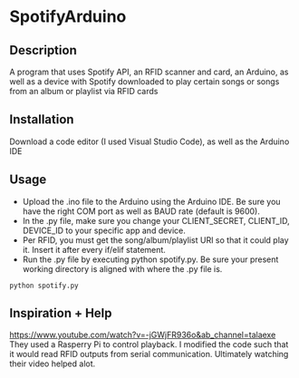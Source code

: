 # SpotifyArduino

## Description

A program that uses Spotify API, an RFID scanner and card, an Arduino, as well as a device with Spotify downloaded to play certain songs or songs from an album or playlist via RFID cards

## Installation

Download a code editor (I used Visual Studio Code), as well as the Arduino IDE

## Usage

- Upload the .ino file to the Arduino using the Arduino IDE. Be sure you have the right COM port as well as BAUD rate (default is 9600). 
- In the .py file, make sure you change your CLIENT_SECRET, CLIENT_ID, DEVICE_ID to your specific app and device.
- Per RFID, you must get the song/album/playlist URI so that it could play it. Insert it after every if/elif statement.
- Run the .py file by executing python spotify.py. Be sure your present working directory is aligned with where the .py file is.
```
python spotify.py
```

## Inspiration + Help

https://www.youtube.com/watch?v=-jGWjFR936o&ab_channel=talaexe
They used a Rasperry Pi to control playback. I modified the code such that it would read RFID outputs from serial communication. Ultimately watching their video helped alot. 
